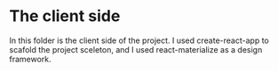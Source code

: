 # The client side

In this folder is the client side of the project. I used create-react-app to scafold the project sceleton, and I used react-materialize as a design framework.
